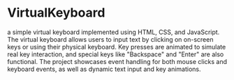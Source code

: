 # VirtualKeyboard
a simple virtual keyboard implemented using HTML, CSS, and JavaScript.
The virtual keyboard allows users to input text by clicking on on-screen keys or using their physical keyboard. Key presses are animated to simulate real key interaction, and special keys like "Backspace" and "Enter" are also functional. The project showcases event handling for both mouse clicks and keyboard events, as well as dynamic text input and key animations.
